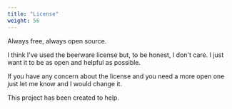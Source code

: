 ```yaml
---
title: "License"
weight: 56
---
```


Always free, always open source.

I think I've used the beerware license but, to be honest, I don't care. I just want it to be as open and helpful as possible. 

If you have any concern about the license and you need a more open one just let me know and I would change it.

This project has been created to help.
